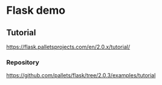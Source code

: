 # Flask demo

## Tutorial

<https://flask.palletsprojects.com/en/2.0.x/tutorial/>

### Repository

<https://github.com/pallets/flask/tree/2.0.3/examples/tutorial>
